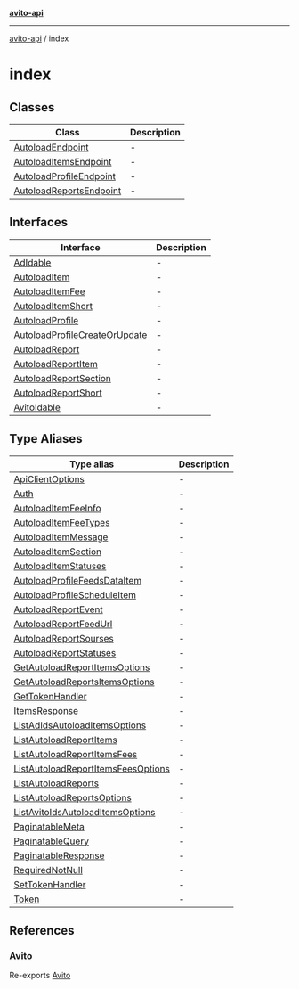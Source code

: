 [**avito-api**](../README.md)

***

[avito-api](../README.md) / index

# index

## Classes

| Class | Description |
| ------ | ------ |
| [AutoloadEndpoint](classes/AutoloadEndpoint.md) | - |
| [AutoloadItemsEndpoint](classes/AutoloadItemsEndpoint.md) | - |
| [AutoloadProfileEndpoint](classes/AutoloadProfileEndpoint.md) | - |
| [AutoloadReportsEndpoint](classes/AutoloadReportsEndpoint.md) | - |

## Interfaces

| Interface | Description |
| ------ | ------ |
| [AdIdable](interfaces/AdIdable.md) | - |
| [AutoloadItem](interfaces/AutoloadItem.md) | - |
| [AutoloadItemFee](interfaces/AutoloadItemFee.md) | - |
| [AutoloadItemShort](interfaces/AutoloadItemShort.md) | - |
| [AutoloadProfile](interfaces/AutoloadProfile.md) | - |
| [AutoloadProfileCreateOrUpdate](interfaces/AutoloadProfileCreateOrUpdate.md) | - |
| [AutoloadReport](interfaces/AutoloadReport.md) | - |
| [AutoloadReportItem](interfaces/AutoloadReportItem.md) | - |
| [AutoloadReportSection](interfaces/AutoloadReportSection.md) | - |
| [AutoloadReportShort](interfaces/AutoloadReportShort.md) | - |
| [AvitoIdable](interfaces/AvitoIdable.md) | - |

## Type Aliases

| Type alias | Description |
| ------ | ------ |
| [ApiClientOptions](type-aliases/ApiClientOptions.md) | - |
| [Auth](type-aliases/Auth.md) | - |
| [AutoloadItemFeeInfo](type-aliases/AutoloadItemFeeInfo.md) | - |
| [AutoloadItemFeeTypes](type-aliases/AutoloadItemFeeTypes.md) | - |
| [AutoloadItemMessage](type-aliases/AutoloadItemMessage.md) | - |
| [AutoloadItemSection](type-aliases/AutoloadItemSection.md) | - |
| [AutoloadItemStatuses](type-aliases/AutoloadItemStatuses.md) | - |
| [AutoloadProfileFeedsDataItem](type-aliases/AutoloadProfileFeedsDataItem.md) | - |
| [AutoloadProfileScheduleItem](type-aliases/AutoloadProfileScheduleItem.md) | - |
| [AutoloadReportEvent](type-aliases/AutoloadReportEvent.md) | - |
| [AutoloadReportFeedUrl](type-aliases/AutoloadReportFeedUrl.md) | - |
| [AutoloadReportSourses](type-aliases/AutoloadReportSourses.md) | - |
| [AutoloadReportStatuses](type-aliases/AutoloadReportStatuses.md) | - |
| [GetAutoloadReportItemsOptions](type-aliases/GetAutoloadReportItemsOptions.md) | - |
| [GetAutoloadReportsItemsOptions](type-aliases/GetAutoloadReportsItemsOptions.md) | - |
| [GetTokenHandler](type-aliases/GetTokenHandler.md) | - |
| [ItemsResponse](type-aliases/ItemsResponse.md) | - |
| [ListAdIdsAutoloadItemsOptions](type-aliases/ListAdIdsAutoloadItemsOptions.md) | - |
| [ListAutoloadReportItems](type-aliases/ListAutoloadReportItems.md) | - |
| [ListAutoloadReportItemsFees](type-aliases/ListAutoloadReportItemsFees.md) | - |
| [ListAutoloadReportItemsFeesOptions](type-aliases/ListAutoloadReportItemsFeesOptions.md) | - |
| [ListAutoloadReports](type-aliases/ListAutoloadReports.md) | - |
| [ListAutoloadReportsOptions](type-aliases/ListAutoloadReportsOptions.md) | - |
| [ListAvitoIdsAutoloadItemsOptions](type-aliases/ListAvitoIdsAutoloadItemsOptions.md) | - |
| [PaginatableMeta](type-aliases/PaginatableMeta.md) | - |
| [PaginatableQuery](type-aliases/PaginatableQuery.md) | - |
| [PaginatableResponse](type-aliases/PaginatableResponse.md) | - |
| [RequiredNotNull](type-aliases/RequiredNotNull.md) | - |
| [SetTokenHandler](type-aliases/SetTokenHandler.md) | - |
| [Token](type-aliases/Token.md) | - |

## References

### Avito

Re-exports [Avito](../avito/classes/Avito.md)
